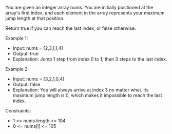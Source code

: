 You are given an integer array nums. You are initially positioned at the array's first index, and each element in the array represents your maximum jump length at that position.

Return true if you can reach the last index, or false otherwise.

Example 1:

+ Input: nums = [2,3,1,1,4]
+ Output: true
+ Explanation: Jump 1 step from index 0 to 1, then 3 steps to the last index.

Example 2:

+ Input: nums = [3,2,1,0,4]
+ Output: false
+ Explanation: You will always arrive at index 3 no matter what. Its maximum jump length is 0, which makes it impossible to reach the last index.
 

Constraints:

+ 1 <= nums.length <= 104
+ 0 <= nums[i] <= 105